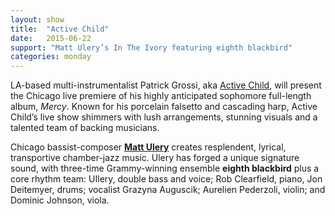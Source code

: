 ```yaml
---
layout: show
title:  "Active Child"
date:   2015-06-22
support: "Matt Ulery’s In The Ivory featuring eighth blackbird"
categories: monday
---
```


LA-based multi-instrumentalist Patrick Grossi, aka [Active Child](http://activechildmusic.com "Active Child"), will present the Chicago live premiere of his highly anticipated sophomore full-length album, *Mercy*. Known for his porcelain falsetto and cascading harp, Active Child’s live show shimmers with lush arrangements, stunning visuals and a talented team of backing musicians.

Chicago bassist-composer **[Matt Ulery](http://mattulery.com "Matt Ulery")** creates resplendent, lyrical, transportive chamber-jazz music. Ulery has forged a unique signature sound, with three-time Grammy-winning ensemble **eighth blackbird** plus a core rhythm team: UIlery, double bass and voice; Rob Clearfield, piano, Jon Deitemyer, drums; vocalist Grazyna Auguscik; Aurelien Pederzoli, violin; and Dominic Johnson, viola.